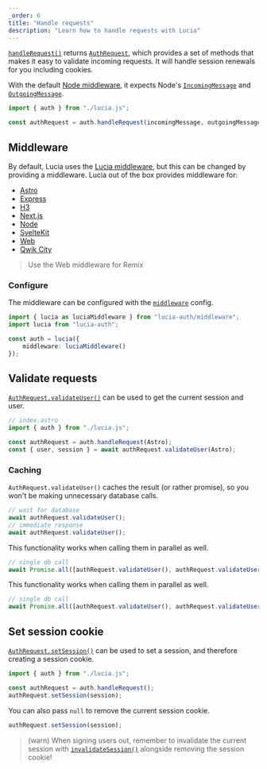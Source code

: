 ```yaml
---
_order: 6
title: "Handle requests"
description: "Learn how to handle requests with Lucia"
---
```


[`handleRequest()`](/reference/lucia-auth/auth#handlerequest) returns [`AuthRequest`](/reference/lucia-auth/authrequest), which provides a set of methods that makes it easy to validate incoming requests. It will handle session renewals for you including cookies.

With the default [Node middleware](/reference/lucia-auth/middleware#node), it expects Node's [`IncomingMessage`](https://nodejs.org/api/http.html#class-httpincomingmessage) and [`OutgoingMessage`](https://nodejs.org/api/http.html#class-httpoutgoingmessage).

```ts
import { auth } from "./lucia.js";

const authRequest = auth.handleRequest(incomingMessage, outgoingMessage);
```

## Middleware

By default, Lucia uses the [Lucia middleware](/reference/lucia-auth/middleware#lucia), but this can be changed by providing a middleware. Lucia out of the box provides middleware for:

- [Astro](/reference/lucia-auth/middleware#astro)
- [Express](/reference/lucia-auth/middleware#express)
- [H3](/reference/lucia-auth/middleware#h3)
- [Next.js](/reference/lucia-auth/middleware#nextjs)
- [Node](/reference/lucia-auth/middleware#node)
- [SvelteKit](/reference/lucia-auth/middleware#sveltekit)
- [Web](/reference/lucia-auth/middleware#web)
- [Qwik City](/reference/lucia-auth/middleware#qwik)

> Use the Web middleware for Remix

### Configure

The middleware can be configured with the [`middleware`](/basics/configuration#middleware) config.

```ts
import { lucia as luciaMiddleware } from "lucia-auth/middleware";
import lucia from "lucia-auth";

const auth = lucia({
	middleware: luciaMiddleware()
});
```

## Validate requests

[`AuthRequest.validateUser()`](/reference/lucia-auth/authrequest#validateuser) can be used to get the current session and user.

```ts
// index.astro
import { auth } from "./lucia.js";

const authRequest = auth.handleRequest(Astro);
const { user, session } = await authRequest.validateUser(Astro);
```

### Caching

`AuthRequest.validateUser()` caches the result (or rather promise), so you won't be making unnecessary database calls.

```ts
// wait for database
await authRequest.validateUser();
// immediate response
await authRequest.validateUser();
```

This functionality works when calling them in parallel as well.

```ts
// single db call
await Promise.all([authRequest.validateUser(), authRequest.validateUser()]);
```

This functionality works when calling them in parallel as well.

```ts
// single db call
await Promise.all([authRequest.validateUser(), authRequest.validateUser()]);
```

## Set session cookie

[`AuthRequest.setSession()`](/reference/lucia-auth/authrequest#validateuser) can be used to set a session, and therefore creating a session cookie.

```ts
import { auth } from "./lucia.js";

const authRequest = auth.handleRequest();
authRequest.setSession(session);
```

You can also pass `null` to remove the current session cookie.

```ts
authRequest.setSession(session);
```

> (warn) When signing users out, remember to invalidate the current session with [`invalidateSession()`](/reference/lucia-auth/auth#invalidatesession) alongside removing the session cookie!
